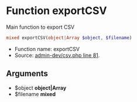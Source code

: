 Function exportCSV
===========================

Main function to export CSV



```php
mixed exportCSV(object|Array $object, $filename)
```

* Function name: exportCSV
* Source: [admin-dev/csv.php line 81](https://github.com/PrestaShop/PrestaShop/blob/1.5.0.3/admin-dev/csv.php#L81).

Arguments
---------

* $object **object|Array**
* $filename **mixed**

